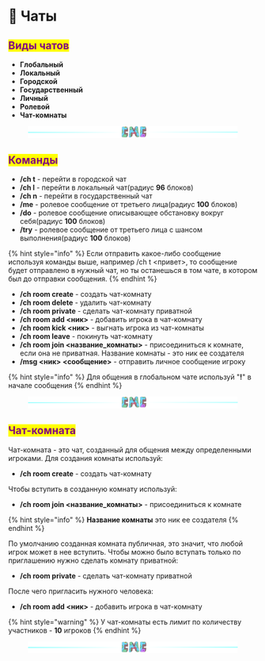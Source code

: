 # 💬 Чаты

## <mark style="color:purple;">Виды чатов</mark>

* **Глобальный**
* **Локальный**
* **Городской**
* **Государственный**
* **Личный**
* **Ролевой**
* **Чат-комнаты**

<figure><img src="../.gitbook/assets/gitlab_hr7.svg" alt=""><figcaption></figcaption></figure>

## <mark style="color:purple;">Команды</mark>

* **/ch t** - перейти в городской чат
* **/ch l** - перейти в локальный чат(радиус **96** блоков)
* **/ch n** - перейти в государственный чат
* **/me** - ролевое сообщение от третьего лица(радиус **100** блоков)
* **/do** - ролевое сообщение описывающее обстановку вокруг себя(радиус **100** блоков)
* **/try** - ролевое сообщение от третьего лица с шансом выполнения(радиус **100** блоков)

{% hint style="info" %}
Если отправить какое-либо сообщение используя команды выше, например /ch t <привет>, то сообщение будет отправлено в нужный чат, но ты останешься в том чате, в котором был до отправки сообщения.
{% endhint %}

* **/ch room create** - создать чат-комнату
* **/ch room delete** - удалить чат-комнату
* **/ch room private** - сделать чат-комнату приватной
* **/ch room add <ник>** - добавить игрока в чат-комнату
* **/ch room kick <ник>** - выгнать игрока из чат-комнаты
* **/ch room leave** - покинуть чат-комнату
* **/ch room join <название\_комнаты>** - присоединиться к комнате, если она не приватная. Название комнаты - это ник ее создателя
* **/msg <ник> <сообщение>** - отправить личное сообщение игроку

{% hint style="info" %}
Для общения в глобальном чате используй "**!**" в начале сообщения
{% endhint %}

<figure><img src="../.gitbook/assets/gitlab_hr7.svg" alt=""><figcaption></figcaption></figure>

## <mark style="color:purple;">Чат-комната</mark>

Чат-комната - это чат, созданный для общения между определенными игроками. Для создания комнаты используй:

* **/ch room create** - создать чат-комнату

Чтобы вступить в созданную комнату используй:

* **/ch room join <название\_комнаты>** - присоединиться к комнате

{% hint style="info" %}
**Название комнаты** это ник ее создателя
{% endhint %}

По умолчанию созданная комната публичная, это значит, что любой игрок может в нее вступить. Чтобы можно было вступать только по приглашению нужно сделать комнату приватной:

* **/ch room private** - сделать чат-комнату приватной

После чего пригласить нужного человека:

* **/ch room add <ник>** - добавить игрока в чат-комнату

{% hint style="warning" %}
У чат-комнаты есть лимит по количеству участников - **10** игроков
{% endhint %}

<figure><img src="../.gitbook/assets/gitlab_hr7.svg" alt=""><figcaption></figcaption></figure>
